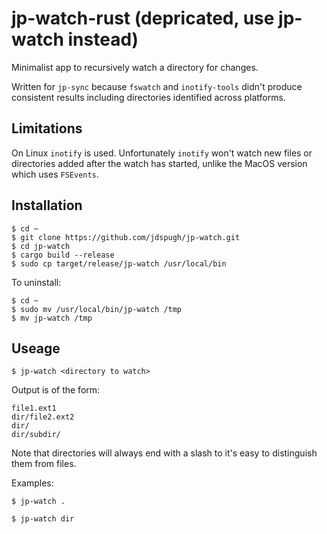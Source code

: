 # jp-watch-rust (depricated, use jp-watch instead)

Minimalist app to recursively watch a directory for changes.

Written for ```jp-sync``` because ```fswatch``` and ```inotify-tools``` didn't produce consistent results including directories identified across platforms.

## Limitations

On Linux ```inotify``` is used. Unfortunately ```inotify``` won't watch new files or directories added after the watch has started, unlike the MacOS version which uses ```FSEvents```.

## Installation

```
$ cd ~
$ git clone https://github.com/jdspugh/jp-watch.git
$ cd jp-watch
$ cargo build --release
$ sudo cp target/release/jp-watch /usr/local/bin
```

To uninstall:

```
$ cd ~
$ sudo mv /usr/local/bin/jp-watch /tmp
$ mv jp-watch /tmp
```

## Useage

```
$ jp-watch <directory to watch>
```

Output is of the form:

```
file1.ext1
dir/file2.ext2
dir/
dir/subdir/
```

Note that directories will always end with a slash to it's easy to distinguish them from files.

Examples:

```
$ jp-watch .
```

```
$ jp-watch dir
```
